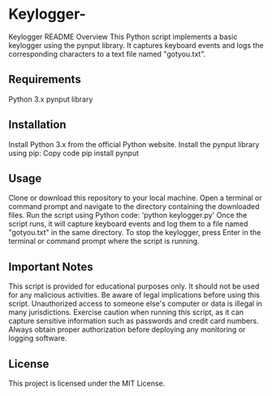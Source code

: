 # Keylogger-
Keylogger README
Overview
This Python script implements a basic keylogger using the pynput library. It captures keyboard events and logs the corresponding characters to a text file named "gotyou.txt".

## Requirements
Python 3.x
pynput library

## Installation
Install Python 3.x from the official Python website.
Install the pynput library using pip:
Copy code
pip install pynput

## Usage
Clone or download this repository to your local machine.
Open a terminal or command prompt and navigate to the directory containing the downloaded files.
Run the script using Python code: 'python keylogger.py'
Once the script runs, it will capture keyboard events and log them to a file named "gotyou.txt" in the same directory.
To stop the keylogger, press Enter in the terminal or command prompt where the script is running.

## Important Notes
This script is provided for educational purposes only. It should not be used for any malicious activities.
Be aware of legal implications before using this script. Unauthorized access to someone else's computer or data is illegal in many jurisdictions.
Exercise caution when running this script, as it can capture sensitive information such as passwords and credit card numbers.
Always obtain proper authorization before deploying any monitoring or logging software.

## License
This project is licensed under the MIT License.
